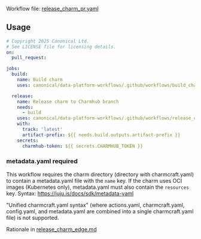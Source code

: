 Workflow file: [release_charm_pr.yaml](release_charm_pr.yaml)

## Usage
```yaml
# Copyright 2025 Canonical Ltd.
# See LICENSE file for licensing details.
on:
  pull_request:

jobs:
  build:
    name: Build charm
    uses: canonical/data-platform-workflows/.github/workflows/build_charm.yaml@v0.0.0

  release:
    name: Release charm to Charmhub branch
    needs:
      - build
    uses: canonical/data-platform-workflows/.github/workflows/release_charm_pr.yaml@v0.0.0
    with:
      track: 'latest'
      artifact-prefix: ${{ needs.build.outputs.artifact-prefix }}
    secrets:
      charmhub-token: ${{ secrets.CHARMHUB_TOKEN }}
```

### metadata.yaml required
This workflow requires the charm directory (directory with charmcraft.yaml) to contain a metadata.yaml file with the `name` key. If the charm uses OCI images (Kubernetes only), metadata.yaml must also contain the `resources` key. Syntax: https://juju.is/docs/sdk/metadata-yaml

"Unified charmcraft.yaml syntax" (where actions.yaml, charmcraft.yaml, config.yaml, and metadata.yaml are combined into a single charmcraft.yaml file) is not supported.

Rationale in [release_charm_edge.md](release_charm_edge.md#rationale)

